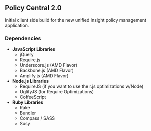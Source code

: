 ## Policy Central 2.0

Initial client side build for the new unified Insight policy management application.

### Dependencies

* __JavaScript Libraries__
	* jQuery
	* Require.js
	* Underscore.js (AMD Flavor)
	* Backbone.js (AMD Flavor)
	* Amplify.js (AMD Flavor)
* __Node.js Libraries__
	* RequireJS (if you want to use the r.js optimizations w/Node)
	* UglifyJS (for Require Optimizations)
	* CoffeeScript
* __Ruby Libraries__
	* Rake
	* Bundler
	* Compass / SASS
	* Susy